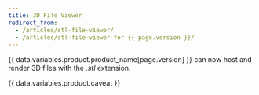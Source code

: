 ```yaml
---
title: 3D File Viewer
redirect_from:
  - /articles/stl-file-viewer/
  - /articles/stl-file-viewer-for-{{ page.version }}/
---
```

{{ data.variables.product.product_name[page.version] }} can now host and render 3D files with the *.stl* extension.

{{ data.variables.product.caveat }}
